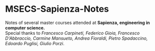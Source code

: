 # MSECS-Sapienza-Notes
Notes of several master courses attended at **Sapienza, engineering in computer science.**<br/>
Special thanks to *Francesco Carpineti, Federico Gioia, Francesco D'Abbraccio, Carmine Mansueto, Andrea Fioraldi, Pietro Spadaccino, Edoardo Puglisi, Giulio Porzi*.<br/>
